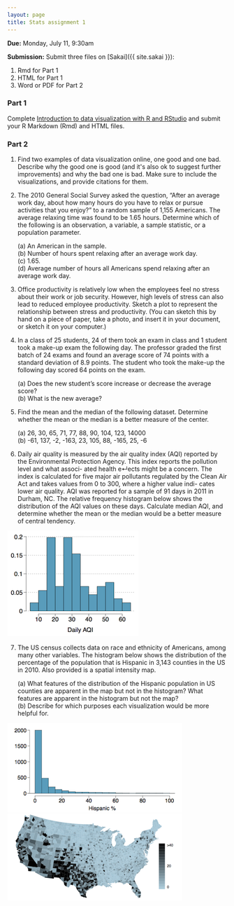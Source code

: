 ```yaml
---
layout: page
title: Stats assignment 1
---
```


**Due:** Monday, July 11, 9:30am 

**Submission:** Submit three files on [Sakai]({{ site.sakai }}): 

1. Rmd for Part 1
2. HTML for Part 1
3. Word or PDF for Part 2

### Part 1

Complete [Introduction to data visualization with R and RStudio](post/r/dataviz_intro.html) and submit your R Markdown (Rmd) and HTML files.

### Part 2

1. Find two examples of data visualization online, one good and one bad. Describe why the good one is good (and it's also ok to suggest further improvements) and why the bad one is bad. Make sure to include the visualizations, and provide citations for them.

2. The 2010 General Social Survey asked the question, “After an average work day, about how many hours do you have to relax or pursue activities that you enjoy?” to a random sample of 1,155 Americans. The average relaxing time was found to be 1.65 hours. Determine which of the following is an observation, a variable, a sample statistic, or a population parameter.

	(a) An American in the sample. <br>
	(b) Number of hours spent relaxing after an average work day. <br>
	(c) 1.65. <br>
	(d) Average number of hours all Americans spend relaxing after an average work day.

3. Office productivity is relatively low when the employees feel no stress about their work or job security. However, high levels of stress can also lead to reduced employee productivity. Sketch a plot to represent the relationship between stress and productivity. (You can sketch this by hand on a piece of paper, take a photo, and insert it in your document, or sketch it on your computer.)

4. In a class of 25 students, 24 of them took an exam in class and 1 student took a make-up exam the following day. The professor graded the first batch of 24 exams and found an average score of 74 points with a standard deviation of 8.9 points. The student who took the make-up the following day scored 64 points on the exam.

	(a) Does the new student’s score increase or decrease the average score? <br>
	(b) What is the new average? <br>

5. Find the mean and the median of the following dataset. Determine whether the mean or the median is a better measure of the center.

	(a) 26, 30, 65, 71, 77, 88, 90, 104, 123, 14000 <br>
	(b) -61, 137, -2, -163, 23, 105, 88, -165, 25, -6 <br>

6. Daily air quality is measured by the air quality index (AQI) reported by the Environmental Protection Agency. This index reports the pollution level and what associ- ated health e↵ects might be a concern. The index is calculated for five major air pollutants regulated by the Clean Air Act and takes values from 0 to 300, where a higher value indi- cates lower air quality. AQI was reported for a sample of 91 days in 2011 in Durham, NC. The relative frequency histogram below shows the distribution of the AQI values on these days. Calculate median AQI, and determine whether the mean or the median would be a better measure of central tendency.

![durham_aqi](durham_aqi.png)

7. The US census collects data on race and ethnicity of Americans, among many other variables. The histogram below shows the distribution of the percentage of the population that is Hispanic in 3,143 counties in the US in 2010. Also provided is a spatial intensity map.

	(a) What features of the distribution of the Hispanic population in US counties are apparent in the map but not in the histogram? What features are apparent in the histogram but not the map? <br>
	(b) Describe for which purposes each visualization would be more helpful for.

![durham_aqi](hispanic_hist.png)
![hispanic_spatial](hispanic_spatial.png)




